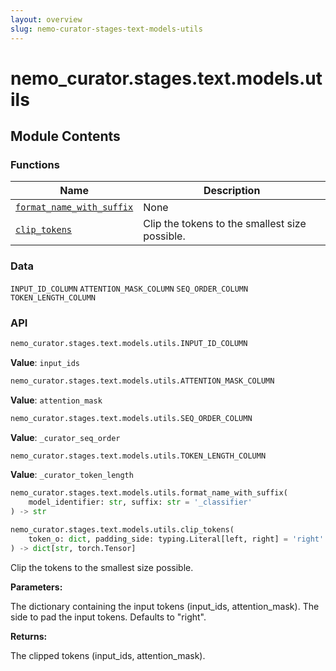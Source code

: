 ```yaml
---
layout: overview
slug: nemo-curator-stages-text-models-utils
---
```


# nemo_curator.stages.text.models.utils



## Module Contents

### Functions

| Name | Description |
|------|-------------|
| [`format_name_with_suffix`](#nemo_curatorstagestextmodelsutilsformat_name_with_suffix) | None |
| [`clip_tokens`](#nemo_curatorstagestextmodelsutilsclip_tokens) | Clip the tokens to the smallest size possible. |

### Data

`INPUT_ID_COLUMN`
`ATTENTION_MASK_COLUMN`
`SEQ_ORDER_COLUMN`
`TOKEN_LENGTH_COLUMN`

### API

```python
nemo_curator.stages.text.models.utils.INPUT_ID_COLUMN
```

**Value**: `input_ids`


```python
nemo_curator.stages.text.models.utils.ATTENTION_MASK_COLUMN
```

**Value**: `attention_mask`


```python
nemo_curator.stages.text.models.utils.SEQ_ORDER_COLUMN
```

**Value**: `_curator_seq_order`


```python
nemo_curator.stages.text.models.utils.TOKEN_LENGTH_COLUMN
```

**Value**: `_curator_token_length`


```python
nemo_curator.stages.text.models.utils.format_name_with_suffix(
    model_identifier: str, suffix: str = '_classifier'
) -> str
```


```python
nemo_curator.stages.text.models.utils.clip_tokens(
    token_o: dict, padding_side: typing.Literal[left, right] = 'right'
) -> dict[str, torch.Tensor]
```

Clip the tokens to the smallest size possible.

**Parameters:**

<ParamField path="token_o" type="dict">
  The dictionary containing the input tokens (input_ids, attention_mask).
</ParamField>

<ParamField path="padding_side" type="typing.Literal[left, right]" default="'right'">
  The side to pad the input tokens. Defaults to "right".
</ParamField>

**Returns:**

The clipped tokens (input_ids, attention_mask).

